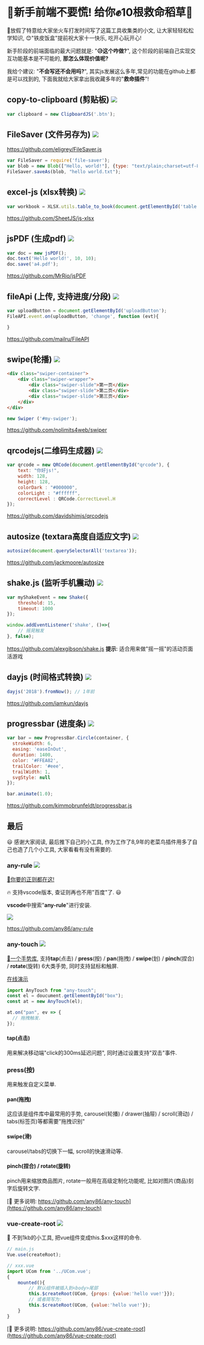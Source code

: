 # 🚆新手前端不要慌! 给你✊10根救命稻草🍃
🧨放假了特意给大家坐火车打发时间写了这篇工具收集类的小文, 让大家轻轻松松学知识, 😊"铁皮饭盒"提前祝大家十一快乐, 吃开心玩开心!

新手阶段的前端面临的最大问题就是: "**😥这个咋做?**", 这个阶段的前端自己实现交互功能基本是不可能的, **那怎么体现价值呢?** 

我给个建议: "**不会写还不会用吗?**", 其实js发展这么多年,常见的功能在github上都是可以找到的, 下面我就给大家拿出我收藏多年的"**救命插件**"!

## copy-to-clipboard (剪贴板) <img src="https://img.shields.io/github/stars/zenorocha/clipboard.js.svg?style=social"/>


```javascript
var clipboard = new ClipboardJS('.btn');
```

## FileSaver (文件另存为) <img src="https://img.shields.io/github/stars/eligrey/FileSaver.js.svg?style=social"/>

https://github.com/eligrey/FileSaver.js
```javascript
var FileSaver = require('file-saver');
var blob = new Blob(["Hello, world!"], {type: "text/plain;charset=utf-8"});
FileSaver.saveAs(blob, "hello world.txt");
```

## excel-js (xlsx转换) <img src="https://img.shields.io/github/stars/SheetJS/js-xlsx.svg?style=social"/>

```javascript
var workbook = XLSX.utils.table_to_book(document.getElementById('table'));
```
https://github.com/SheetJS/js-xlsx


## jsPDF (生成pdf) <img src="https://img.shields.io/github/stars/MrRio/jsPDF.svg?style=social"/>
```javascript
var doc = new jsPDF();
doc.text('Hello world!', 10, 10);
doc.save('a4.pdf');
```
https://github.com/MrRio/jsPDF


## fileApi (上传, 支持进度/分段) <img src="https://img.shields.io/github/stars/mailru/FileAPI.svg?style=social"/>

```javascript
var uploadButton = document.getElementById('uploadButton');
FileAPI.event.on(uploadButton, 'change', function (evt){

}
```
https://github.com/mailru/FileAPI


## swipe(轮播) <img src="https://img.shields.io/github/stars/nolimits4web/swiper.svg?style=social"/>
```html
<div class="swiper-container">
    <div class="swiper-wrapper">
        <div class="swiper-slide">第一页</div>
        <div class="swiper-slide">第二页</div>
        <div class="swiper-slide">第三页</div>
    </div>
</div>
```
```javascript
new Swiper ('#my-swiper');
```
https://github.com/nolimits4web/swiper

## qrcodejs(二维码生成器) <img src="https://img.shields.io/github/stars/davidshimjs/qrcodejs.svg?style=social"/>
```javascript
var qrcode = new QRCode(document.getElementById("qrcode"), {
	text: "你好js!",
	width: 128,
	height: 128,
	colorDark : "#000000",
	colorLight : "#ffffff",
	correctLevel : QRCode.CorrectLevel.H
});
```
https://github.com/davidshimjs/qrcodejs


## autosize (textara高度自适应文字)  <img src="https://img.shields.io/github/stars/jackmoore/autosize.svg?style=social"/>
```javascript
autosize(document.querySelectorAll('textarea'));
```
https://github.com/jackmoore/autosize


## shake.js (监听手机震动) <img src="https://img.shields.io/github/stars/alexgibson/shake.js.svg?style=social"/>
```javascript
var myShakeEvent = new Shake({
    threshold: 15,
    timeout: 1000
});

window.addEventListener('shake', ()=>{
	// 摇晃触发
}, false);
```

https://github.com/alexgibson/shake.js
**提示**: 适合用来做"摇一摇"的活动页面活游戏


## dayjs (时间格式转换) <img src="https://img.shields.io/github/stars/iamkun/dayjs.svg?style=social"/>
```javascript
dayjs('2018').fromNow(); // 1年前
```
https://github.com/iamkun/dayjs


## progressbar (进度条) <img src="https://img.shields.io/github/stars/kimmobrunfeldt/progressbar.js?style=social"/>
```javascript
var bar = new ProgressBar.Circle(container, {
  strokeWidth: 6,
  easing: 'easeInOut',
  duration: 1400,
  color: '#FFEA82',
  trailColor: '#eee',
  trailWidth: 1,
  svgStyle: null
});

bar.animate(1.0);  
```

https://github.com/kimmobrunfeldt/progressbar.js


## 最后
😃 感谢大家阅读, 最后推下自己的小工具, 作为工作了8,9年的老菜鸟插件用多了自己也造了几个小工具, 大家看看有没有需要的.

### any-rule <img src="https://img.shields.io/github/stars/any86/any-rule?style=social"/>
[🚀你要的正则都在这!](https://github.com/any86/any-rule)

🔥 支持vscode版本, 查证则再也不用"百度"了. 😃

**vscode**中搜索"**any-rule**"进行安装.

![](https://user-gold-cdn.xitu.io/2019/8/2/16c5181959ce0dd2?imageView2/2/w/800/q/100)

https://github.com/any86/any-rule

### any-touch <img src="https://img.shields.io/github/stars/any86/any-touch?style=social"/>
[👋一个手势库](https://github.com/any86/any-touch), 支持**tap**(点击) / **press**(按) / **pan**(拖拽) / **swipe**(划) / **pinch**(捏合) / **rotate**(旋转) 6大类手势, 同时支持鼠标和触屏.

[在线演示](https://any86.github.io/any-touch/example/)

```javascript
import AnyTouch from "any-touch";
const el = doucument.getElementById("box");
const at = new AnyTouch(el);

at.on("pan", ev => {
  // 拖拽触发.
});
```

#### tap(点击)
用来解决移动端"click的300ms延迟问题", 同时通过设置支持"双击"事件.

### press(按)
用来触发自定义菜单.

#### pan(拖拽)
这应该是组件库中最常用的手势, carousel(轮播) / drawer(抽屉) / scroll(滑动) / tabs(标签页)等都需要"拖拽识别"

#### swipe(滑)
carousel/tabs的切换下一幅, scroll的快速滑动等.

#### pinch(捏合)  / rotate(旋转)
pinch用来缩放商品图片, rotate一般用在高级定制化功能呢, 比如对图片(商品)刻字后旋转文字.

[🚀 更多说明: https://github.com/any86/any-touch](https://github.com/any86/any-touch)




### vue-create-root <img src="https://img.shields.io/github/stars/any86/vue-create-root?style=social"/>

🍭 不到1kb的小工具, 把vue组件变成this.$xxx这样的命令.
```javascript
// main.js
Vue.use(createRoot);

// xxx.vue
import UCom from '../UCom.vue';
{
    mounted(){
        // 默认组件被插入到<body>尾部
        this.$createRoot(UCom, {props: {value:'hello vue!'}});
        // 或者简写为:
        this.$createRoot(UCom, {value:'hello vue!'});
    }
}
```
[🚀 更多说明: https://github.com/any86/vue-create-root](https://github.com/any86/vue-create-root)